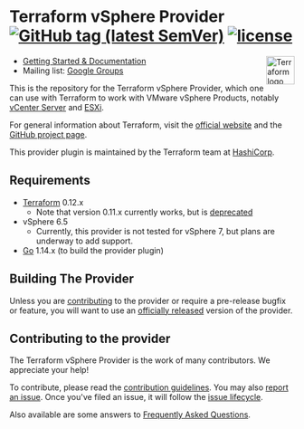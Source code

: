 # Terraform vSphere Provider [![GitHub tag (latest SemVer)](https://img.shields.io/github/v/tag/hashicorp/terraform-provider-vsphere?label=release)](https://github.com/hashicorp/terraform-provider-vsphere/releases) [![license](https://img.shields.io/github/license/hashicorp/terraform-provider-vsphere.svg)]()


<a href="https://terraform.io">
    <img src="https://cdn.rawgit.com/hashicorp/terraform-website/master/content/source/assets/images/logo-hashicorp.svg" alt="Terraform logo" title="Terrafpr," align="right" height="50" />
</a>

* [Getting Started & Documentation](https://www.terraform.io/docs/providers/vsphere/index.html)
* Mailing list: [Google Groups](http://groups.google.com/group/terraform-tool)


This is the repository for the Terraform vSphere Provider, which one can use
with Terraform to work with VMware vSphere Products, notably [vCenter
Server][vmware-vcenter] and [ESXi][vmware-esxi].

[vmware-vcenter]: https://www.vmware.com/products/vcenter-server.html
[vmware-esxi]: https://www.vmware.com/products/esxi-and-esx.html

For general information about Terraform, visit the [official
website][tf-website] and the [GitHub project page][tf-github].

[tf-website]: https://terraform.io/
[tf-github]: https://github.com/hashicorp/terraform

This provider plugin is maintained by the Terraform team at [HashiCorp](https://www.hashicorp.com/).

## Requirements
-	[Terraform](https://www.terraform.io/downloads.html) 0.12.x
    - Note that version 0.11.x currently works, but is [deprecated](https://www.hashicorp.com/blog/deprecating-terraform-0-11-support-in-terraform-providers/)
- vSphere 6.5    
   -  Currently, this provider is not tested for vSphere 7, but plans are underway to add support.
-	[Go](https://golang.org/doc/install) 1.14.x (to build the provider plugin)

## Building The Provider

Unless you are [contributing](_about/CONTRIBUTING.md) to the provider or require a
pre-release bugfix or feature, you will want to use an [officially released](https://github.com/hashicorp/terraform-provider-vsphere/releases)
version of the provider.


## Contributing to the provider

The Terraform vSphere Provider is the work of many contributors. We appreciate your help!

To contribute, please read the [contribution guidelines](_about/CONTRIBUTING.md). You may also [report an issue](https://github.com/hashicorp/terraform-provider-vsphere/issues/new/choose). Once you've filed an issue, it will follow the [issue lifecycle](_about/ISSUES.md).

Also available are some answers to [Frequently Asked Questions](_about/FAQ.md).
